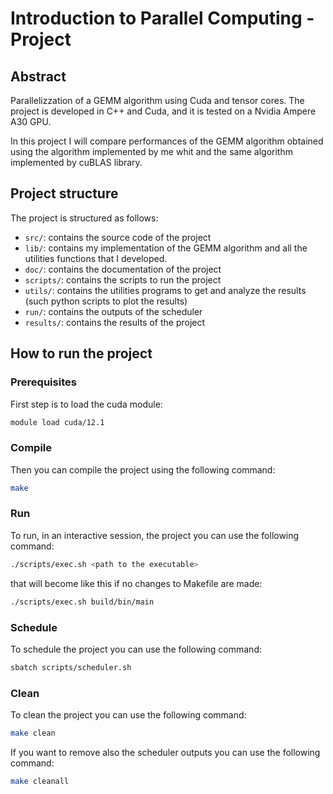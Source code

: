 # Introduction to Parallel Computing - Project
## Abstract
Parallelizzation of a GEMM algorithm using Cuda and tensor cores. The project is developed in C++ and Cuda, and it is tested on a Nvidia Ampere A30 GPU. 

In this project I will compare performances of the GEMM algorithm obtained using the algorithm implemented by me whit and the same algorithm implemented by cuBLAS library. 

## Project structure
The project is structured as follows:
- `src/`: contains the source code of the project
- `lib/`: contains my implementation of the GEMM algorithm and all the utilities functions that I developed.
- `doc/`: contains the documentation of the project 
- `scripts/`: contains the scripts to run the project
- `utils/`: contains the utilities programs to get and analyze the results (such python scripts to plot the results)
- `run/`: contains the outputs of the scheduler
- `results/`: contains the results of the project

## How to run the project
### Prerequisites
First step is to load the cuda module:
```bash
module load cuda/12.1
```

### Compile
Then you can compile the project using the following command:
```bash
make
```

### Run
To run, in an interactive session, the project you can use the following command:
```bash
./scripts/exec.sh <path to the executable> 
```
that will become like this if no changes to Makefile are made:
```bash
./scripts/exec.sh build/bin/main
```

### Schedule
To schedule the project you can use the following command:
```bash
sbatch scripts/scheduler.sh
```

### Clean
To clean the project you can use the following command:
```bash
make clean
```

If you want to remove also the scheduler outputs you can use the following command:
```bash
make cleanall
```


